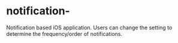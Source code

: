 # notification-
Notification based iOS application. Users can change the setting to determine the frequency/order of notifications.
